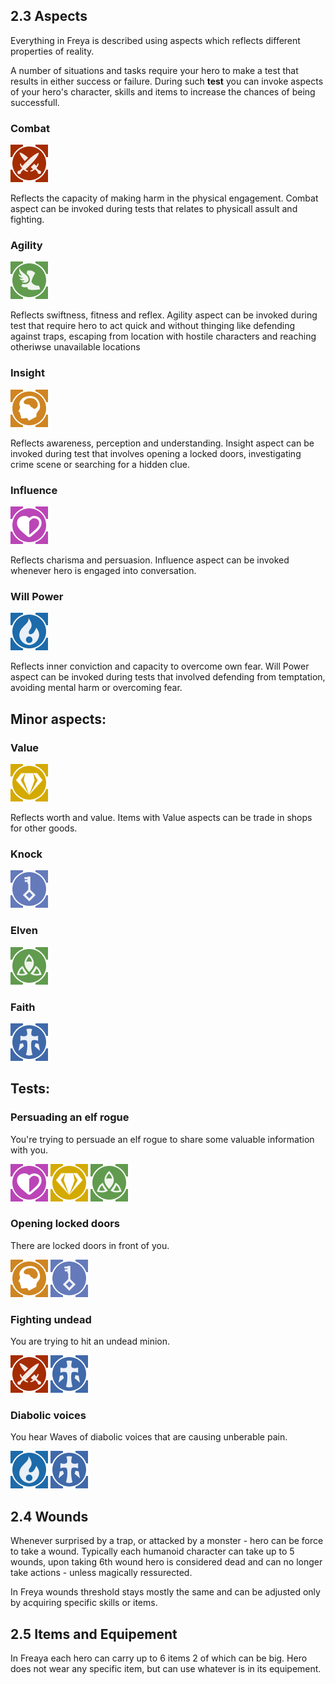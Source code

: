 ## 2.3 Aspects

Everything in Freya is described using aspects which reflects different properties of reality.

A number of situations and tasks require your hero to make a test that results in either success or failure. During such **test** you can invoke aspects of your hero's character, skills and items to increase the chances of being successfull.


### Combat
![Logo](../Graphics/combat_aspect.png)

Reflects the capacity of making harm in the physical engagement. Combat aspect can be invoked during tests that relates to physicall assult and fighting.

### Agility 
![Logo](../Graphics/agility_aspect.png)

Reflects swiftness, fitness and reflex. Agility aspect can be invoked during test that require hero to act quick and without thinging like defending against traps, escaping from location with hostile characters and reaching otheriwse unavailable locations

### Insight
![Logo](../Graphics/insight_aspect.png)

Reflects awareness, perception and understanding. Insight aspect can be invoked during test that involves opening a locked doors, investigating crime scene or searching for a hidden clue.

### Influence
![Logo](../Graphics/influence_aspect.png)

Reflects charisma and persuasion. Influence aspect can be invoked whenever hero is engaged into conversation.

### Will Power
![Logo](../Graphics/willpower_aspect.png)

Reflects inner conviction and capacity to overcome own fear. Will Power aspect can be invoked during tests that involved defending from temptation, avoiding mental harm or overcoming fear.

## Minor aspects:

### Value
![Logo](../Graphics/value_aspect.png)

Reflects worth and value. Items with Value aspects can be trade in shops for other goods.

### Knock
![Logo](../Graphics/knock_aspect.png)

### Elven
![Logo](../Graphics/elven_aspect.png)

### Faith
![Logo](../Graphics/aspect_faith.png)

## Tests:

### Persuading an elf rogue

You're trying to persuade an elf rogue to share some valuable information with you.

![Logo](../Graphics/influence_aspect.png)
![Logo](../Graphics/value_aspect.png)
![Logo](../Graphics/elven_aspect.png)

### Opening locked doors

There are locked doors in front of you.

![Logo](../Graphics/insight_aspect.png)
![Logo](../Graphics/knock_aspect.png)

### Fighting undead

You are trying to hit an undead minion.

![Logo](../Graphics/combat_aspect.png)
![Logo](../Graphics/aspect_faith.png)

### Diabolic voices

You hear Waves of diabolic voices that are causing unberable pain. 

![Logo](../Graphics/willpower_aspect.png)
![Logo](../Graphics/aspect_faith.png)


## 2.4 Wounds

Whenever surprised by a trap, or attacked by a monster - hero can be force to take a wound. Typically each humanoid character can take up to 5 wounds, upon taking 6th wound hero is considered dead and can no longer take actions - unless magically ressurected.

In Freya wounds threshold stays mostly the same and can be adjusted only by acquiring specific skills or items.

 ## 2.5 Items and Equipement

In Freaya each hero can carry up to 6 items 2 of which can be big. Hero does not wear any specific item, but can use whatever is in its equipement.
